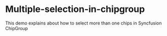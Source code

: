 # Multiple-selection-in-chipgroup
This demo explains about how to select more than one chips in Syncfusion ChipGroup
